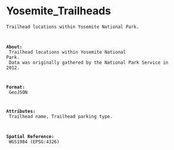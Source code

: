 # Yosemite_Trailheads
<code>Trailhead locations within Yosemite National Park.

<b>About:</b><br>
Trailhead locations within Yosemite National Park.<br>
Data was originally gathered by the National Park Service in 2012.

<b>Format:</b><br>
GeoJSON

<b>Attributes:</b><br>
Trailhead name, Trailhead parking type.

<b>Spatial Reference:</b><br>
WGS1984 (EPSG:4326)</code>
